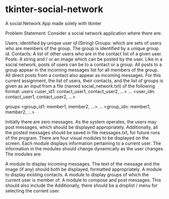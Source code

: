# tkinter-social-network
A social Network App made solely with tkinter

Problem Statement:
Consider a social network application where there are:

Users: identified by unique user id (String)
Groups: which are sets of users who are members of the group. The group is identified by a unique group id.
Contacts: A list of other users who are in the contact list of a given user.
Posts: A string and / or an image which can be posted by the user. Like in a social network, posts of users can be to a contact or a group. All posts to a group appear in the incoming messages list for all members of the group. All direct posts from a contact also appear as incoming messages. For this current assignment, the list of users, their contacts, and the list of groups is given as an input from a file (named social_network.txt) of the following format:
users
<user_id1: contact_user1, contact_user2, …> ... <user_idn: contact_user1, contact_user2, …>

groups
<group_id1: member1, member2, …> … <group_idn: member1, member2, …>

Initially there are zero messages. As the system operates, the users may post messages, which should be displayed appropriately. Additionally, all the posted messages should be saved in file messages.txt, for future runs of the program. There are four visual modules to be displayed on the screen. Each module displays information pertaining to a current user. The information in the modules should change dynamically as the user changes. The modules are:

  A module to display incoming messages. The text of the message and the image (if any) should both be displayed, formatted appropriately.
  A module to display existing contacts.
  A module to display groups of which the current user is member of.
  A module to compose and post messages. This should also include the Additionally, there should be a droplist / menu for selecting the current user.
